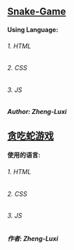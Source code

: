 ## [Snake-Game](./Game.html)
#### Using Language:
###### 1. HTML
###### 2. CSS
###### 3. JS
##### Author: Zheng-Luxi


## [贪吃蛇游戏](./Game.html)
#### 使用的语言:
###### 1. HTML
###### 2. CSS
###### 3. JS
##### 作者: Zheng-Luxi